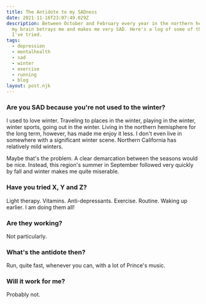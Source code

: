 ```yaml
---
title: The Antidote to my SADness
date: 2021-11-16T23:07:49.029Z
description: Between October and February every year in the northern hemisphere,
  my brain betrays me and makes me very SAD. Here's a log of some of the things
  I've tried.
tags:
  - depression
  - mentalhealth
  - sad
  - winter
  - exercise
  - running
  - blog
layout: post.njk
---
```

### Are you SAD because you're not used to the winter?

I used to love winter. Traveling to places in the winter, playing in the winter, winter sports, going out in the winter. Living in the northern hemisphere for the long term, however, has made me enjoy it less. I don't even live in somewhere with a significant winter scene. Northern California has  relatively mild winters. 


Maybe that's the problem. A clear demarcation between the seasons would be nice. Instead, this region's summer in September followed very quickly by fall and winter makes me quite miserable.

### Have you tried X, Y and Z?

Light therapy. Vitamins. Anti-depressants. Exercise. Routine. Waking up earlier. I am doing them all!

### Are they working?

Not particularly.

### What's the antidote then?

Run, quite fast, whenever you can, with a lot of Prince's music.  

### Will it work for me?

Probably not.